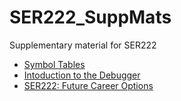 # SER222_SuppMats
Supplementary material for SER222

* [Symbol Tables](https://github.com/mcole18/SER222_SuppMats/tree/master/SymbolTables)
* [Intoduction to the Debugger](https://github.com/mcole18/SER222_SuppMats/tree/master/DebugDemo)
* [SER222: Future Career Options](https://youtu.be/GnRGCwCLgmM)
